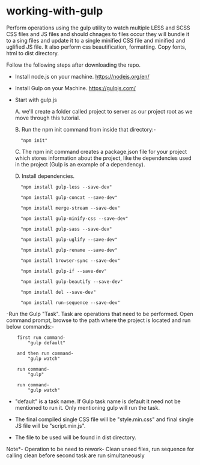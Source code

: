 # working-with-gulp
Perform operations using the gulp utility to watch multiple LESS and SCSS CSS files and JS files and should chnages to files occur 
they will bundle it to a sing files and update it to a single minified CSS file and minified and uglified JS file. It also perform css beautification, formatting. Copy fonts, html to dist directory. 

Follow the following steps after downloading the repo.

- Install node.js on your machine. https://nodejs.org/en/

- Install Gulp on your Machine. https://gulpjs.com/

- Start with gulp.js

	A. we'll create a folder called project to server as our project root as we move through this tutorial.

	B. Run the npm init command from inside that directory:-

		"npm init"

	C. The npm init command creates a package.json file for your project which stores information about the project, 
	like the dependencies used in the project (Gulp is an example of a dependency).

	D. Install dependencies.
  
		"npm install gulp-less --save-dev"

		"npm install gulp-concat --save-dev"

		"npm install merge-stream --save-dev"

		"npm install gulp-minify-css --save-dev"

		"npm install gulp-sass --save-dev"

		"npm install gulp-uglify --save-dev"

		"npm install gulp-rename --save-dev"

		"npm install browser-sync --save-dev"

		"npm install gulp-if --save-dev"

		"npm install gulp-beautify --save-dev"

		"npm install del --save-dev"

		"npm install run-sequence --save-dev"

-Run the Gulp "Task". Task are operations that need to be performed.
Open command prompt, browse to the path where the project is located and run below commands:-


		first run command-
			"gulp default"  
		
		and then run command-
			"gulp watch" 
			
		run command- 
			"gulp"
		
		run command- 
			"gulp watch"

    
- "default" is a task name. If Gulp task name is default it need not be mentioned to run it. Only mentioning gulp will run the task.

- The final compiled single CSS file will be "style.min.css" and final single JS file will be "script.min.js".

- The file to be used will be found in dist directory.


Note*-
Operation to be need to rework- Clean unsed files, run sequence for calling clean before second task are run simultaneously
